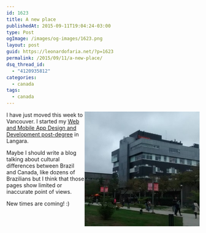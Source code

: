 ```yaml
---
id: 1623
title: A new place
publishedAt: 2015-09-11T19:04:24-03:00
type: Post
ogImage: /images/og-images/1623.png
layout: post
guid: https://leonardofaria.net/?p=1623
permalink: /2015/09/11/a-new-place/
dsq_thread_id:
  - "4120935812"
categories:
  - canada
tags:
  - canada
---
```

[<img src="/wp-content/uploads/2015/09/11374268_545132382310394_526835071_n-300x300.jpg" align="right" width="300" height="300" />](https://instagram.com/p/7YvAhwDTUUtj6ek4NwiLqLnnxcvmSu8lnkHhE0/?taken-by=leonardofaria) I have just moved this week to Vancouver. I started my [Web and Mobile App Design and Development post-degree](http://langara.ca/programs-and-courses/programs/web-and-mobile-app/index.html) in Langara. 

Maybe I should write a blog talking about cultural differences between Brazil and Canada, like dozens of Brazilians but I think that those pages show limited or inaccurate point of views.

New times are coming! :)
